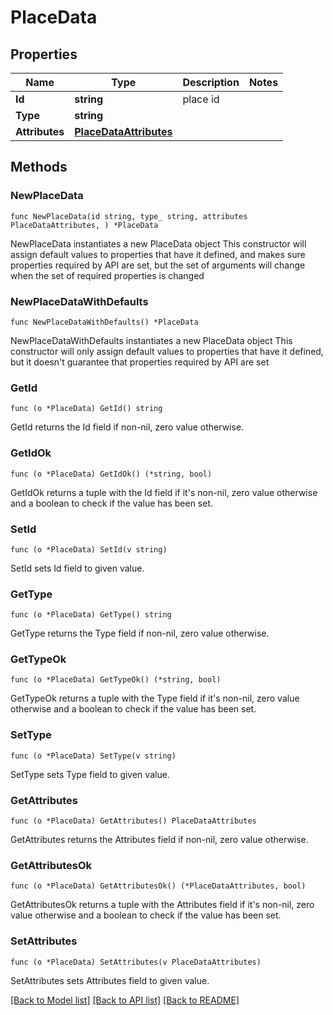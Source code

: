 # PlaceData

## Properties

Name | Type | Description | Notes
------------ | ------------- | ------------- | -------------
**Id** | **string** | place id | 
**Type** | **string** |  | 
**Attributes** | [**PlaceDataAttributes**](PlaceDataAttributes.md) |  | 

## Methods

### NewPlaceData

`func NewPlaceData(id string, type_ string, attributes PlaceDataAttributes, ) *PlaceData`

NewPlaceData instantiates a new PlaceData object
This constructor will assign default values to properties that have it defined,
and makes sure properties required by API are set, but the set of arguments
will change when the set of required properties is changed

### NewPlaceDataWithDefaults

`func NewPlaceDataWithDefaults() *PlaceData`

NewPlaceDataWithDefaults instantiates a new PlaceData object
This constructor will only assign default values to properties that have it defined,
but it doesn't guarantee that properties required by API are set

### GetId

`func (o *PlaceData) GetId() string`

GetId returns the Id field if non-nil, zero value otherwise.

### GetIdOk

`func (o *PlaceData) GetIdOk() (*string, bool)`

GetIdOk returns a tuple with the Id field if it's non-nil, zero value otherwise
and a boolean to check if the value has been set.

### SetId

`func (o *PlaceData) SetId(v string)`

SetId sets Id field to given value.


### GetType

`func (o *PlaceData) GetType() string`

GetType returns the Type field if non-nil, zero value otherwise.

### GetTypeOk

`func (o *PlaceData) GetTypeOk() (*string, bool)`

GetTypeOk returns a tuple with the Type field if it's non-nil, zero value otherwise
and a boolean to check if the value has been set.

### SetType

`func (o *PlaceData) SetType(v string)`

SetType sets Type field to given value.


### GetAttributes

`func (o *PlaceData) GetAttributes() PlaceDataAttributes`

GetAttributes returns the Attributes field if non-nil, zero value otherwise.

### GetAttributesOk

`func (o *PlaceData) GetAttributesOk() (*PlaceDataAttributes, bool)`

GetAttributesOk returns a tuple with the Attributes field if it's non-nil, zero value otherwise
and a boolean to check if the value has been set.

### SetAttributes

`func (o *PlaceData) SetAttributes(v PlaceDataAttributes)`

SetAttributes sets Attributes field to given value.



[[Back to Model list]](../README.md#documentation-for-models) [[Back to API list]](../README.md#documentation-for-api-endpoints) [[Back to README]](../README.md)


